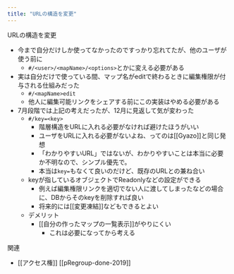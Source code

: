 ```yaml
---
title: "URLの構造を変更"
---
```


URLの構造を変更
- 今まで自分だけしか使ってなかったのですっかり忘れてたが、他のユーザが使う前に
    - `#/<user>/<mapName>/<options>`とかに変える必要がある
- 実は自分だけで使っている間、マップ名がeditで終わるときに編集権限が付与される仕組みだった
    - `#/<mapName>edit`
    - 他人に編集可能リンクをシェアする前にこの実装はやめる必要がある
- 7月段階では上記の考えだったが、12月に見返して気が変わった
    - `#/key=<key>`
        - 階層構造をURLに入れる必要がなければ避けたほうがいい
        - ユーザをURLに入れる必要がないよね、ってのは[[Gyazo]]と同じ発想
        - 「わかりやすいURL」ではないが、わかりやすいことは本当に必要か不明なので、シンプル優先で。
        - 本当は`key=`もなくて良いのだけど、既存のURLとの兼ね合い
    - keyが指しているオブジェクトでReadonlyなどの設定ができる
        - 例えば編集権限リンクを適切でない人に渡してしまったなどの場合に、DBからそのkeyを削除すれば良い
        - 将来的には[[変更凍結]]などもできるとよい
    - デメリット
        - [[自分の作ったマップの一覧表示]]がやりにくい
            - これは必要になってから考える

関連
- [[アクセス権]]
[[pRegroup-done-2019]]
